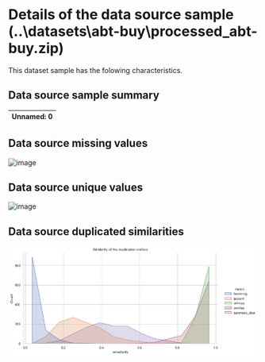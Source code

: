 # Details of the data source sample (..\datasets\abt-buy\processed_abt-buy.zip)


This dataset sample has the folowing characteristics.

## Data source sample summary

| Unnamed: 0   |
|--------------|

## Data source missing values

![image](https://github.com/thiagonobrega/ds_utils/blob/master/datasets/abt-buy/stats/abt-buy_missing.png "Sim")

## Data source unique values

![image](https://github.com/thiagonobrega/ds_utils/blob/master/datasets/abt-buy/stats/abt-buy_unique.png "Sim")

## Data source duplicated similarities

![image](https://github.com/thiagonobrega/ds_utils/blob/master/datasets/abt-buy/stats/abt-buy_gsim.png "Sim")

